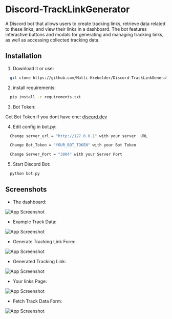 
# Discord-TrackLinkGenerator

A Discord bot that allows users to create tracking links, retrieve data related to these links, and view their links in a dashboard. The bot features interactive buttons and modals for generating and managing tracking links, as well as accessing collected tracking data.



## Installation

1. Download it or use:

```bash
  git clone https://github.com/Matti-Krebelder/Discord-TrackLinkGenerator.git
```

2. install requirements:

```bash
  pip install -r requirements.txt
```
3. Bot Token:

Get Bot Token if you dont have one: [discord.dev](http://discord.dev)


4. Edit config in bot.py:

 
```bash
  Change server_url = "http://127.0.0.1" with your server  URL
```
```bash
  Change Bot_Token = "YOUR_BOT_TOKEN" with your Bot Token
```
```bash
  Change Server_Port = "3004" with your Server Port
```


5. Start Discord Bot:

```bash
  python bot.py
```




## Screenshots
- The dashboard:

![App Screenshot](http://skynethub.net/bot1.png)



- Example Track Data:

![App Screenshot](http://skynethub.net/6.png)



- Generate Tracking Link Form:

![App Screenshot](http://skynethub.net/bot2.png)



- Generated Tracking Link:

![App Screenshot](http://skynethub.net/bot3.png)



- Your links Page:

![App Screenshot](http://skynethub.net/bot4.png)



- Fetch Track Data Form:

![App Screenshot](http://skynethub.net/5.png)








